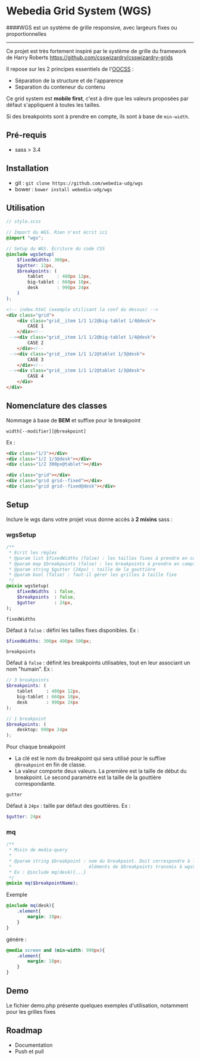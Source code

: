Webedia Grid System (WGS)
===

####WGS est un système de grille responsive, avec largeurs fixes ou proportionnelles

--- 

Ce projet est très fortement inspiré par le système de grille du framework de Harry Roberts https://github.com/csswizardry/csswizardry-grids

Il repose sur les 2 principes essentiels de l'[OOCSS](https://github.com/stubbornella/oocss/wiki) :

* Séparation de la structure et de l'apparence
* Separation du conteneur du contenu

Ce grid system est **mobile first**, c'est à dire que les valeurs proposées par défaut s'appliquent à toutes les tailles.

Si des breakpoints sont à prendre en compte, ils sont à base de ``min-width``.

## Pré-requis

* sass > 3.4

## Installation

* git : ``git clone https://github.com/webedia-udg/wgs``
* bower : ``bower install webedia-udg/wgs``

## Utilisation

```scss
// style.scss

// Import du WGS. Rien n'est écrit ici
@import "wgs";

// Setup du WGS. Écriture du code CSS
@include wgsSetup(
    $fixedWidths: 300px,
    $gutter: 12px,
    $breakpoints: (
        tablet     : 480px 12px,
        big-tablet : 660px 18px,
        desk       : 990px 24px
    )
);

```

```html
<!-- index.html (exemple utilisant la conf du dessus) -->
<div class="grid">
    <div class="grid__item 1/1 1/2@big-tablet 1/4@desk">
        CASE 1
    </div><!--
 --><div class="grid__item 1/1 1/2@big-tablet 1/4@desk">
        CASE 2
    </div><!--
 --><div class="grid__item 1/1 1/2@tablet 1/3@desk">
        CASE 3
    </div><!--
 --><div class="grid__item 1/1 1/2@tablet 1/3@desk">
        CASE 4
    </div>
</div>
```

## Nomenclature des classes

Nommage à base de **BEM** et suffixe pour le breakpoint

``width[--modifier][@breakpoint]``

Ex :

```html
<div class="1/3"></div>
<div class="1/2 1/3@desk"></div>
<div class="1/2 300px@tablet"></div>

<div class="grid"></div>
<div class="grid grid--fixed"></div>
<div class="grid grid--fixed@desk"></div>

```

## Setup

Inclure le wgs dans votre projet vous donne accès à **2 mixins** sass :

### wgsSetup

```sass
/**
 * Ecrit les règles
 * @param list $fixedWidths (false) : les tailles fixes à prendre en compte
 * @param map $breakpoints (false) : les breakpoints à prendre en compte
 * @param string $gutter (24px) : taille de la gouttière
 * @param bool (false) : faut-il gérer les grilles à taille fixe
 */
@mixin wgsSetup(
    $fixedWidths  : false,
    $breakpoints  : false,
    $gutter       : 24px,
);
```

``fixedWidths``

Défaut à ``false`` : défini les tailles fixes disponibles. Ex : 

```scss
$fixedWidths: 300px 400px 500px;
```

``breakpoints``

Défaut à ``false`` : définit les breakpoints utilisables, tout en leur associant  un nom "humain". Ex :

```scss
// 3 breakpoints
$breakpoints: (
    tablet     : 480px 12px,
    big-tablet : 660px 18px,
    desk       : 990px 24px
);

// 1 breakpoint
$breakpoints: (
    desktop: 990px 24px
);
```

Pour chaque breakpoint

* La clé est le nom du breakpoint qui sera utilisé pour le suffixe ``@breakpoint`` en fin de classe.
* La valeur comporte deux valeurs. La première est la taille de début du breakpoint. Le second paramètre est la taille de la gouttière correspondante.


``gutter``

Défaut à ``24px`` : taille par défaut des gouttières. Ex : 

```scss
$gutter: 24px
```

### mq

```scss
/**
 * Mixin de media-query
 *
 * @param string $breakpoint : nom du breakpoint. Doit correspondre à l'un des
 *                             éléments de $breakpoints transmis à wgsSetup()
 * Ex : @include mq(desk){...}
 */
@mixin mq($breakpointName);
```

Exemple 

```scss
@include mq(desk){
    .element{
        margin: 10px;
    }
}
```

génère : 

```css
@media screen and (min-width: 990px){
    .element{
        margin: 10px;
    }
}
```


## Demo

Le fichier demo.php présente quelques exemples d'utilisation, notamment pour les grilles fixes

## Roadmap

- Documentation
- Push et pull


